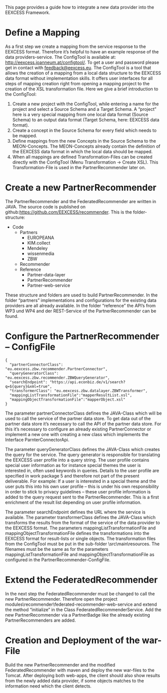 This page provides a guide how to integrate a new data provider into the EEXCESS Framework. 

# Define a Mapping

As a first step we create a mapping from the service response to the EEXCESS format. Therefore it’s helpful to have an example response of the data providers-service. The ConfigTool is available at: http://eexcess.joanneum.at/configtool/. To get a user and password please get in contact with feedback@eexcess.eu.
The ConfigTool is a tool that allows the creation of a mapping from a local data structure to the EEXCESS data format without implementation skills. It offers user interfaces for all steps of mapping creation right from opening a mapping project to the creation of the XSL transformation file.
Here we give a brief introduction to the ConfigTool: 

1. Create a new project with the ConfigTool, while entering a name for the project and select a Source Schema and a Target Schema. 
A “project” here is a very special mapping from one local data format (Source Schema) to an output data format (Target Schema, here: EEXCESS data format).
2. Create a concept in the Source Schema for every field which needs to be mapped. 
3. Define mappings from the new Concepts in the Source Schema to the MEON-Concepts. The MEON-Concepts already contain the definition of the EEXCESS data format in which the local data should be mapped. 
4. When all mappings are defined Transformation-Files can be created directly with the ConfigTool (Menu Transformation -> Create XSL). This Transformation-File is used in the PartnerRecommender later on.

# Create a new PartnerRecommender
The PartnerRecommender and the FederatedRecommender are written in JAVA. The source code is published on github:https://github.com/EEXCESS/recommender.
This is the folder-structure:

* Code
  * Partners
    * EUROPEANA
    * KIM.collect
    * Mendeley
    * wissenmedia
    * ZBW
  * Recommender
  * Reference
    * Partner-data-layer
    * PartnerRecommender
    * Partner-web-service

These structure and folders are used to build PartnerRecommender. In the folder “partners” implementations and configurations for the existing data providers are all already available. In the folder “reference” the API’s from WP3 und WP4 and der REST-Service of the PartnerRecommender can be found. 

# Configure the PartnerRecommender – ConfigFile

```
{
  "partnerConnectorClass": "eu.eexcess.zbw.recommender.PartnerConnector",
  "queryGeneratorClass": "eu.eexcess.zbw.recommender.ZBWQueryGenerator",
  "searchEndpoint": "https://api.econbiz.de/v1/search?q=${query}&xml=true",
  "transformerClass": "eu.eexcess.zbw.datalayer.ZBWTransformer",
  "mappingListTransformationFile":"mapperResultList.xsl",
  "mappingObjectTransformationFile":"mapperObject.xsl"
}
```

The parameter partnerConnectorClass defines the JAVA-Class which will be used to call the service of the partner data store. To get data out of the partner data store it’s necessary to call the API of the partner data store. For this it’s necessary to configure an already existing PartnerConnector or implement a new one with creating a new class which implements the Interface ParnterConnectorApi.

The parameter queryGeneratorClass defines the JAVA-Class which creates the query for the service. The query generator is responsible for translating the EEXCESS user profile into a query string. The user profile contains special user information as for instance special themes the user is interested in, often used keywords in queries. Details to the user profile are specified in work package 5 and therefore not part of the present deliverable. 
For example: If a user is interested in a special theme and the user puts this into his own user profile – this is under his own responsibility in order to stick to privacy guidelines – these user profile information is added to the query request sent to the PartnerRecommender. This is a first enrichment of the result list depending on user profile information.

The parameter searchEndpoint defines the URL where the service is available. The parameter transformerClass defines the JAVA-Class which transforms the results from the format of the service of the data provider to the EEXCESS format. The parameters mappingListTransformationFile and mappingObjectTransformationFile defines the transformations into the EEXCESS format for result-lists or single objects. The transformation files from the ConfigTool must be put in the sub-folder \src\main\resources\. The filenames must be the same as for the parameters mappingListTransformationFile and mappingObjectTransformationFile as configured in the PartnerRecommender-ConfigFile.

# Extend the FederatedRecommender
In the next step the FederatedRecommender must be changed to call the new PartnerRecommender. Therefore open the project modules\recommender\federated-recommender-web-service and extend the method “initialize” in the Class FederatedRecommenderService. Add the new PartnerRecommender via a PartnerBadge like the already existing PartnerRecommenders are added.

# Creation and Deployment of the war-File
Build the new PartnerRecommender and the modified FederatedRecommender with maven and deploy the new war-files to the Tomcat. After deploying both web-apps, the client should also show results from the newly added data provider, if some objects matches to the information need which the client detects.
